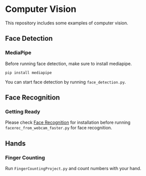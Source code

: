 # Computer Vision
This repository includes some examples of computer vision.

## Face Detection
### MediaPipe
Before running face detection, make sure to install mediapipe.
~~~
pip install mediapipe
~~~
You can start face detection by running ```face_detection.py```.

## Face Recognition
### Getting Ready
Please check [Face Recognition](https://github.com/ageitgey/face_recognition) for installation before
running ```facerec_from_webcam_faster.py``` for face recognition.

## Hands
### Finger Counting
Run ```FingerCountingProject.py``` and count numbers with your hand.